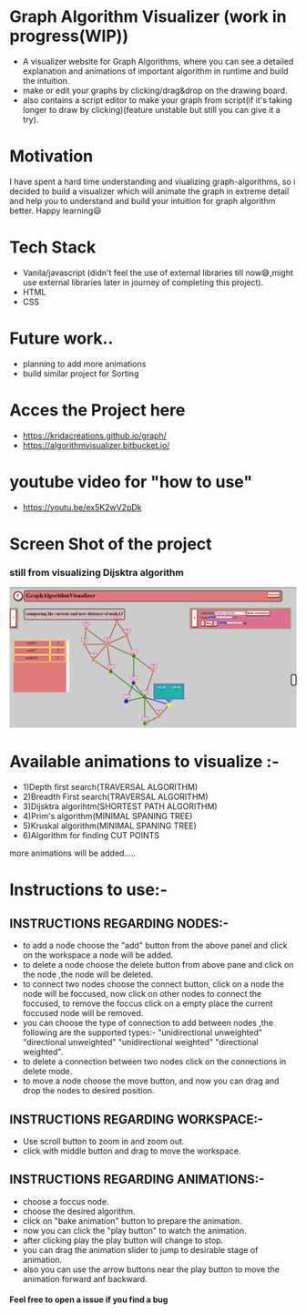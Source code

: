 # Graph Algorithm Visualizer (work in progress(WIP))

* A visualizer website for Graph Algorithms, where you can see a detailed explanation and animations of important algorithm in runtime and build the intuition.
* make or edit your graphs by clicking/drag&drop on the drawing board.
* also contains a script editor to make your graph from script(if it's taking longer to draw by clicking)(feature unstable but still you can give it a try).


# Motivation 

I have spent a hard time understanding and viualizing graph-algorithms, so i decided to build a visualizer which will animate the graph in extreme detail and help you to understand and build your intuition for graph algorithm better. Happy learning😃 

# Tech Stack

* Vanila/javascript (didn't feel the use of external libraries till now😅,might use external libraries later in journey of completing this project).
* HTML
* CSS

# Future work.. 

* planning to add more animations 
* build similar project for Sorting

# Acces the Project here
* https://kridacreations.github.io/graph/
* https://algorithmvisualizer.bitbucket.io/

# youtube video for "how to use"
* https://youtu.be/ex5K2wV2pDk

# Screen Shot of the project
### still from visualizing Dijsktra algorithm
![Demo screen shot](images/demo_image.jpg)

# Available animations to visualize :-

* 1)Depth first search(TRAVERSAL ALGORITHM)
* 2)Breadth First search(TRAVERSAL ALGORITHM)
* 3)Dijsktra algorihtm(SHORTEST PATH ALGORITHM)
* 4)Prim's algorithm(MINIMAL SPANING TREE)
* 5)Kruskal algorithm(MINIMAL SPANING TREE)
* 6)Algorithm for finding CUT POINTS

more animations will be added.....


# Instructions to use:-

## INSTRUCTIONS REGARDING NODES:-

* to add a node choose the "add" button from the above panel and click on the workspace a node will be added.
* to delete a node choose the delete button from above pane and click on the node ,the node will be deleted.
* to connect two nodes choose the connect button, click on a node the node will be foccused, now click on other nodes to connect the foccused, to remove the foccus click on a empty place the current foccused node will be removed.
* you can choose the type of connection to add between nodes ,the following are the supported types:- "unidirectional unweighted" "directional unweighted" "unidirectional weighted" "directional weighted".
* to delete a connection between two nodes click on the connections in delete mode.
* to move a node choose the move button, and now you can drag and drop the nodes to desired position.
## INSTRUCTIONS REGARDING WORKSPACE:-

* Use scroll button to zoom in and zoom out.
* click with middle button and drag to move the workspace.


## INSTRUCTIONS REGARDING ANIMATIONS:-

* choose a foccus node.
* choose the desired algorithm.
* click on "bake animation" button to prepare the animation.
* now you can click the "play button" to watch the animation.
* after clicking play the play button will change to stop.
* you can drag the animation slider to jump to desirable stage of animation.
* also you can use the arrow buttons near the play button to move the animation forward anf backward. 





#### Feel free to open a issue if you find a bug